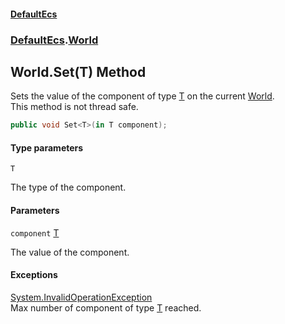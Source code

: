 #### [DefaultEcs](DefaultEcs.md 'DefaultEcs')
### [DefaultEcs](DefaultEcs.md#DefaultEcs 'DefaultEcs').[World](World.md 'DefaultEcs.World')

## World.Set<T>(T) Method

Sets the value of the component of type [T](World.Set_T_(T).md#DefaultEcs.World.Set_T_(T).T 'DefaultEcs.World.Set<T>(T).T') on the current [World](World.md 'DefaultEcs.World').  
This method is not thread safe.

```csharp
public void Set<T>(in T component);
```
#### Type parameters

<a name='DefaultEcs.World.Set_T_(T).T'></a>

`T`

The type of the component.
#### Parameters

<a name='DefaultEcs.World.Set_T_(T).component'></a>

`component` [T](World.Set_T_(T).md#DefaultEcs.World.Set_T_(T).T 'DefaultEcs.World.Set<T>(T).T')

The value of the component.

#### Exceptions

[System.InvalidOperationException](https://docs.microsoft.com/en-us/dotnet/api/System.InvalidOperationException 'System.InvalidOperationException')  
Max number of component of type [T](World.Set_T_(T).md#DefaultEcs.World.Set_T_(T).T 'DefaultEcs.World.Set<T>(T).T') reached.
